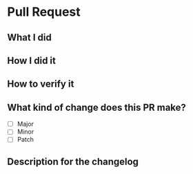 <!--
Customized from the template
(https://github.com/docker/cli/blob/master/.github/PULL_REQUEST_TEMPLATE.md)

Please make sure you've read and understood our contributing guidelines;
https://github.com/ZupIT/ritchie-formulas/blob/master/CONTRIBUTING.md

For additional information on our contributing process, read our contributing
guide https://docs.ritchiecli.io/community

Please provide the following information:
-->

<!-- markdownlint-disable MD018 -->

# Pull Request

## What I did

## How I did it

## How to verify it

## What kind of change does this PR make?

- [ ] Major
- [ ] Minor
- [ ] Patch

<!--
See: https://semver.org/
-->

## Description for the changelog

<!--
Write a short (one line) summary that describes the changes in this
pull request for inclusion in the changelog:
-->
